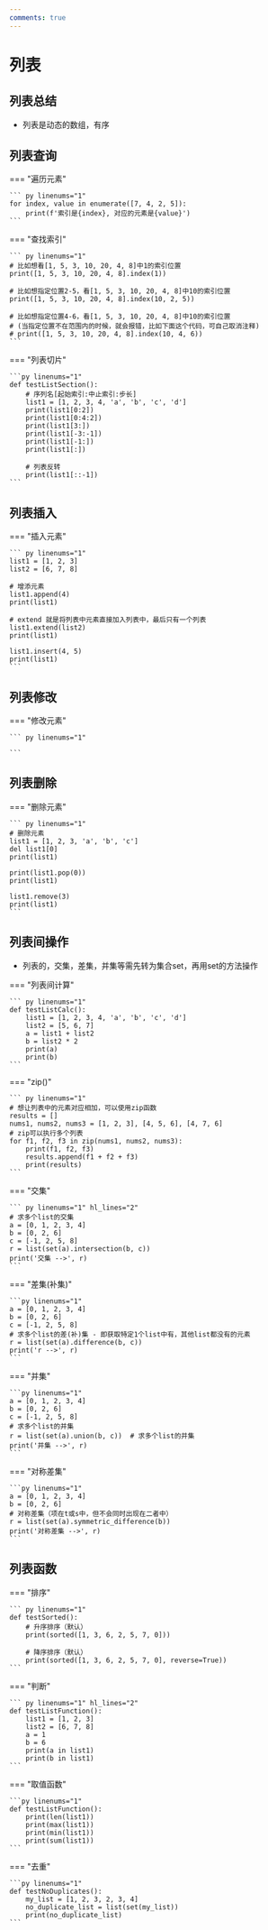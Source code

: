 ```yaml
---
comments: true
---
```


# 列表

## 列表总结

- 列表是动态的数组，有序





## 列表查询

=== "遍历元素"

    ``` py linenums="1"
    for index, value in enumerate([7, 4, 2, 5]):
    	print(f'索引是{index}, 对应的元素是{value}')
    ```

=== "查找索引"

    ``` py linenums="1"
    # 比如想看[1, 5, 3, 10, 20, 4, 8]中1的索引位置
    print([1, 5, 3, 10, 20, 4, 8].index(1))
    
    # 比如想指定位置2-5，看[1, 5, 3, 10, 20, 4, 8]中10的索引位置
    print([1, 5, 3, 10, 20, 4, 8].index(10, 2, 5))
    
    # 比如想指定位置4-6，看[1, 5, 3, 10, 20, 4, 8]中10的索引位置
    # (当指定位置不在范围内的时候，就会报错，比如下面这个代码，可自己取消注释)
    # print([1, 5, 3, 10, 20, 4, 8].index(10, 4, 6))
    ```

=== "列表切片"

    ```py linenums="1"
    def testListSection():
        # 序列名[起始索引:中止索引:步长]
        list1 = [1, 2, 3, 4, 'a', 'b', 'c', 'd']
        print(list1[0:2])
        print(list1[0:4:2])
        print(list1[3:])
        print(list1[-3:-1])
        print(list1[-1:])
        print(list1[:])
    
        # 列表反转
        print(list1[::-1])
    ```





## 列表插入

=== "插入元素"

    ``` py linenums="1"
    list1 = [1, 2, 3]
    list2 = [6, 7, 8]
    
    # 增添元素
    list1.append(4)
    print(list1)
    
    # extend 就是将列表中元素直接加入列表中，最后只有一个列表
    list1.extend(list2)
    print(list1)
    
    list1.insert(4, 5)
    print(list1)
    ```



## 列表修改

=== "修改元素"

    ``` py linenums="1"
    
    ```









## 列表删除

=== "删除元素"

    ``` py linenums="1"
    # 删除元素
    list1 = [1, 2, 3, 'a', 'b', 'c']
    del list1[0]
    print(list1)
    
    print(list1.pop(0))
    print(list1)
    
    list1.remove(3)
    print(list1)
    ```





## 列表间操作

- 列表的，交集，差集，并集等需先转为集合set，再用set的方法操作



=== "列表间计算"

    ``` py linenums="1"
    def testListCalc():
        list1 = [1, 2, 3, 4, 'a', 'b', 'c', 'd']
        list2 = [5, 6, 7]
        a = list1 + list2
        b = list2 * 2
        print(a)
        print(b)
    ```

=== "zip()"

    ``` py linenums="1"
    # 想让列表中的元素对应相加，可以使用zip函数
    results = []
    nums1, nums2, nums3 = [1, 2, 3], [4, 5, 6], [4, 7, 6]
    # zip可以执行多个列表
    for f1, f2, f3 in zip(nums1, nums2, nums3):
    	print(f1, f2, f3)
    	results.append(f1 + f2 + f3)
    	print(results)
    ```

=== "交集"

    ``` py linenums="1" hl_lines="2"
    # 求多个list的交集
    a = [0, 1, 2, 3, 4]
    b = [0, 2, 6]
    c = [-1, 2, 5, 8]
    r = list(set(a).intersection(b, c))
    print('交集 -->', r)
    ```

=== "差集(补集)"

    ```py linenums="1"
    a = [0, 1, 2, 3, 4]
    b = [0, 2, 6]
    c = [-1, 2, 5, 8]
    # 求多个list的差(补)集 - 即获取特定1个list中有，其他list都没有的元素
    r = list(set(a).difference(b, c))
    print('r -->', r)
    ```

=== "并集"

    ```py linenums="1"
    a = [0, 1, 2, 3, 4]
    b = [0, 2, 6]
    c = [-1, 2, 5, 8]
    # 求多个list的并集
    r = list(set(a).union(b, c))  # 求多个list的并集
    print('并集 -->', r)
    ```

=== "对称差集"

    ```py linenums="1"
    a = [0, 1, 2, 3, 4]
    b = [0, 2, 6]
    # 对称差集（项在t或s中，但不会同时出现在二者中）
    r = list(set(a).symmetric_difference(b))
    print('对称差集 -->', r)
    ```



## 列表函数

=== "排序"

    ``` py linenums="1"
    def testSorted():
        # 升序排序（默认）
        print(sorted([1, 3, 6, 2, 5, 7, 0]))
    
        # 降序排序（默认）
        print(sorted([1, 3, 6, 2, 5, 7, 0], reverse=True))
    ```

=== "判断"

    ``` py linenums="1" hl_lines="2"
    def testListFunction():
        list1 = [1, 2, 3]
        list2 = [6, 7, 8]
        a = 1
        b = 6
        print(a in list1)
        print(b in list1)
    ```

=== "取值函数"

    ```py linenums="1"
    def testListFunction():
        print(len(list1))
        print(max(list1))
        print(min(list1))
        print(sum(list1))
    ```

=== "去重"

    ```py linenums="1"
    def testNoDuplicates():
        my_list = [1, 2, 3, 2, 3, 4]
        no_duplicate_list = list(set(my_list))
        print(no_duplicate_list)
    ```

